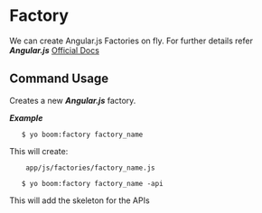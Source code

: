 Factory
============
We can create Angular.js Factories on fly. For further details refer ***Angular.js***
[Official Docs](http://docs.angularjs.org/api/AUTO.$provide)



Command Usage
-------
Creates a new ***Angular.js*** factory.
    

***Example***

```
   $ yo boom:factory factory_name
```

This will create:

```
	app/js/factories/factory_name.js
```

```
   $ yo boom:factory factory_name -api
```

This will add the skeleton for the APIs